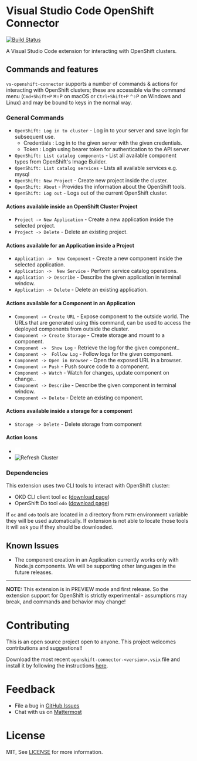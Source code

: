 # Visual Studio Code OpenShift Connector

[![Build Status](https://travis-ci.org/redhat-developer/vscode-openshift-tools.svg?branch=master)](https://travis-ci.org/redhat-developer/vscode-openshift-tools)

A Visual Studio Code extension for interacting with OpenShift clusters.

## Commands and features

`vs-openshift-connector` supports a number of commands & actions for interacting with OpenShift clusters; these are accessible via the command menu (`Cmd+Shift+P` <kbd>⌘⇧P</kbd> on macOS or `Ctrl+Shift+P` <kbd>⌃⇧P</kbd> on Windows and Linux) and may be bound to keys in the normal way.

### General Commands

* `OpenShift: Log in to cluster` - Log in to your server and save login for subsequent use.
    * Credentials : Log in to the given server with the given credentials.
    * Token : Login using bearer token for authentication to the API server.
* `OpenShift: List catalog components` - List all available component types from OpenShift's Image Builder.
* `OpenShift: List catalog services` - Lists all available services e.g. mysql
* `OpenShift: New Project` - Create new project inside the cluster.
* `OpenShift: About` - Provides the information about the OpenShift tools.
* `OpenShift: Log out` - Logs out of the current OpenShift cluster.

#### Actions available inside an OpenShift Cluster Project

   * `Project -> New Application` - Create a new application inside the selected project.
   * `Project -> Delete` - Delete an existing project.

#### Actions available for an Application inside a Project

   * `Application ->  New Component` - Create a new component inside the selected application. 
   * `Application ->  New Service` - Perform service catalog operations.
   * `Application -> Describe` - Describe the given application in terminal window.
   * `Application -> Delete` - Delete an existing application.

#### Actions available for a Component in an Application

   * `Component -> Create URL` - Expose component to the outside world. The URLs that are generated using this command, can be used to access the deployed components from outside the cluster.
   * `Component -> Create Storage` - Create storage and mount to a component.
   * `Component ->  Show Log` - Retrieve the log for the given component..
   * `Component ->  Follow Log` - Follow logs for the given component.
   * `Component -> Open in Browser` - Open the exposed URL in a browser.
   * `Component -> Push` - Push source code to a component.
   * `Component -> Watch` - Watch for changes, update component on change..
   * `Component -> Describe` - Describe the given component in terminal window.
   * `Component -> Delete` - Delete an existing component.


#### Actions available inside a storage for a component

   * `Storage -> Delete` - Delete storage from component

#### Action Icons
* ![Log in to cluster](https://github.com/redhat-developer/vscode-openshift-tools/blob/master/images/login.png)
* ![Refresh Cluster](https://github.com/redhat-developer/vscode-openshift-tools/blob/master/images/dark/refresh.png)


### Dependencies

This extension uses two CLI tools to interact with OpenShift cluster:
* OKD CLI client tool `oc` ([download page](https://github.com/openshift/origin/releases))
* OpenShift Do tool `odo` ([download page](https://github.com/redhat-developer/odo/releases))

If `oc` and `odo` tools are located in a directory from `PATH` environment variable they will be used automatically. 
If extension is not able to locate those tools it will ask you if they should be downloaded.

## Known Issues

  * The component creation in an Application currently works only with Node.js components. We will be supporting other languages in the future releases.

-----------------------------------------------------------------------------------------------------------------------------------------------------------------------------------

**NOTE:** This extension is in PREVIEW mode and first release. So the extension support for OpenShift is strictly experimental - assumptions may break, and commands and behavior may change!

Contributing
===============
This is an open source project open to anyone. This project welcomes contributions and suggestions!!

Download the most recent `openshift-connector-<version>.vsix` file and install it by following the instructions [here](https://code.visualstudio.com/docs/editor/extension-gallery#_install-from-a-vsix). 


Feedback
===============
* File a bug in [GitHub Issues](https://github.com/redhat-developer/vscode-openshift-tools/issues)
* Chat with us on [Mattermost](https://chat.openshift.io/developers/channels/adapters)

License
===============
MIT, See [LICENSE](LICENSE) for more information.
